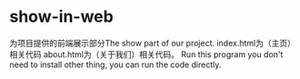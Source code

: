 ﻿# show-in-web
为项目提供的前端展示部分The show part of our project.
index.html为（主页）相关代码
about.html为（关于我们）相关代码。
Run this program you don't need to install other thing, you can run the code directly.
